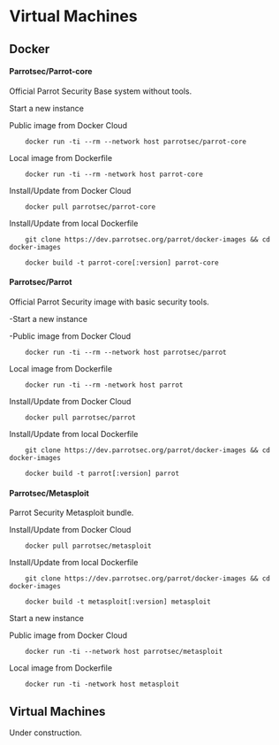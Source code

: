 # Virtual Machines

## Docker

#### Parrotsec/Parrot-core

Official Parrot Security Base system without tools.

Start a new instance

Public image from Docker Cloud
```
    docker run -ti --rm --network host parrotsec/parrot-core
```
Local image from Dockerfile
```
    docker run -ti --rm -network host parrot-core
```
Install/Update from Docker Cloud
```
    docker pull parrotsec/parrot-core
```
Install/Update from local Dockerfile
```
    git clone https://dev.parrotsec.org/parrot/docker-images && cd docker-images

    docker build -t parrot-core[:version] parrot-core
```
#### Parrotsec/Parrot

Official Parrot Security image with basic security tools.

-Start a new instance

-Public image from Docker Cloud
```
    docker run -ti --rm --network host parrotsec/parrot
```
Local image from Dockerfile
```
    docker run -ti --rm -network host parrot
```
Install/Update from Docker Cloud
```
    docker pull parrotsec/parrot
```
Install/Update from local Dockerfile
```
    git clone https://dev.parrotsec.org/parrot/docker-images && cd docker-images

    docker build -t parrot[:version] parrot
```
#### Parrotsec/Metasploit

Parrot Security Metasploit bundle.

Install/Update from Docker Cloud
```
    docker pull parrotsec/metasploit
```
Install/Update from local Dockerfile
```
    git clone https://dev.parrotsec.org/parrot/docker-images && cd docker-images

    docker build -t metasploit[:version] metasploit
```
Start a new instance

Public image from Docker Cloud
```
    docker run -ti --network host parrotsec/metasploit
```
Local image from Dockerfile
```
    docker run -ti -network host metasploit
```

## Virtual Machines 

Under construction.